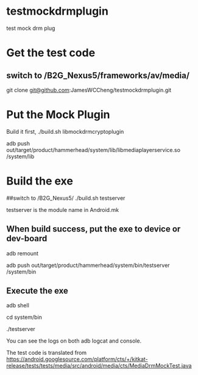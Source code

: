 # testmockdrmplugin
test mock drm plug
# Get the test code
## switch to /B2G_Nexus5/frameworks/av/media/ 
git clone git@github.com:JamesWCCheng/testmockdrmplugin.git 

# Put the Mock Plugin
Build it first,
./build.sh libmockdrmcryptoplugin

adb push out/target/product/hammerhead/system/lib/libmediaplayerservice.so /system/lib

# Build the exe
##switch to /B2G_Nexus5/
./build.sh testserver

testserver is the module name in Android.mk 

## When build success, put the exe to device or dev-board
adb remount

adb push out/target/product/hammerhead/system/bin/testserver /system/bin

## Execute the exe
adb shell

cd system/bin

./testserver

You can see the logs on both adb logcat and console.

The test code is translated from 
https://android.googlesource.com/platform/cts/+/kitkat-release/tests/tests/media/src/android/media/cts/MediaDrmMockTest.java


